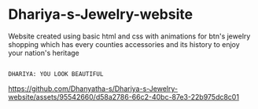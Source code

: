 # Dhariya-s-Jewelry-website

Website created using basic html and css with animations for btn's 
jewelry shopping which has every counties accessories and its history to enjoy your nation's heritage

                                                                    DHARIYA: YOU LOOK BEAUTIFUL
https://github.com/Dhanyatha-s/Dhariya-s-Jewelry-website/assets/95542660/d58a2786-66c2-40bc-87e3-22b975dc8c01

